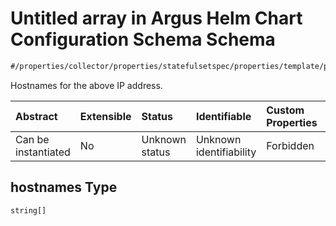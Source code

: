 # Untitled array in Argus Helm Chart Configuration Schema Schema

```txt
#/properties/collector/properties/statefulsetspec/properties/template/properties/spec/properties/hostAliases#/properties/collector/properties/statefulsetSpec/properties/template/properties/spec/properties/hostAliases/items/properties/hostnames
```

Hostnames for the above IP address.

| Abstract            | Extensible | Status         | Identifiable            | Custom Properties | Additional Properties | Access Restrictions | Defined In                                                        |
| :------------------ | :--------- | :------------- | :---------------------- | :---------------- | :-------------------- | :------------------ | :---------------------------------------------------------------- |
| Can be instantiated | No         | Unknown status | Unknown identifiability | Forbidden         | Allowed               | none                | [values.schema.json\*](values.schema.json "open original schema") |

## hostnames Type

`string[]`
